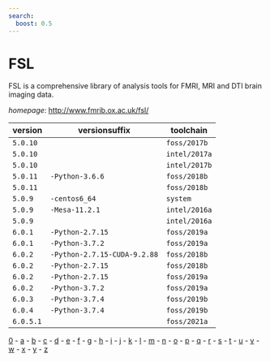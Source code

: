 ```yaml
---
search:
  boost: 0.5
---
```

# FSL

FSL is a comprehensive library of analysis tools for FMRI, MRI and DTI brain imaging data.

*homepage*: <http://www.fmrib.ox.ac.uk/fsl/>

version | versionsuffix | toolchain
--------|---------------|----------
``5.0.10`` |  | ``foss/2017b``
``5.0.10`` |  | ``intel/2017a``
``5.0.10`` |  | ``intel/2017b``
``5.0.11`` | ``-Python-3.6.6`` | ``foss/2018b``
``5.0.11`` |  | ``foss/2018b``
``5.0.9`` | ``-centos6_64`` | ``system``
``5.0.9`` | ``-Mesa-11.2.1`` | ``intel/2016a``
``5.0.9`` |  | ``intel/2016a``
``6.0.1`` | ``-Python-2.7.15`` | ``foss/2019a``
``6.0.1`` | ``-Python-3.7.2`` | ``foss/2019a``
``6.0.2`` | ``-Python-2.7.15-CUDA-9.2.88`` | ``foss/2018b``
``6.0.2`` | ``-Python-2.7.15`` | ``foss/2018b``
``6.0.2`` | ``-Python-2.7.15`` | ``foss/2019a``
``6.0.2`` | ``-Python-3.7.2`` | ``foss/2019a``
``6.0.3`` | ``-Python-3.7.4`` | ``foss/2019b``
``6.0.4`` | ``-Python-3.7.4`` | ``foss/2019b``
``6.0.5.1`` |  | ``foss/2021a``

[0](../0/index.md) - [a](../a/index.md) - [b](../b/index.md) - [c](../c/index.md) - [d](../d/index.md) - [e](../e/index.md) - [f](../f/index.md) - [g](../g/index.md) - [h](../h/index.md) - [i](../i/index.md) - [j](../j/index.md) - [k](../k/index.md) - [l](../l/index.md) - [m](../m/index.md) - [n](../n/index.md) - [o](../o/index.md) - [p](../p/index.md) - [q](../q/index.md) - [r](../r/index.md) - [s](../s/index.md) - [t](../t/index.md) - [u](../u/index.md) - [v](../v/index.md) - [w](../w/index.md) - [x](../x/index.md) - [y](../y/index.md) - [z](../z/index.md)

